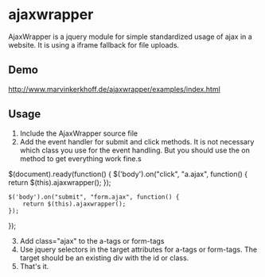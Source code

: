 ajaxwrapper
===========

AjaxWrapper is a jquery module for simple standardized usage of ajax in a website. It is using a iframe fallback for file uploads.


Demo
-------------
http://www.marvinkerkhoff.de/ajaxwrapper/examples/index.html



Usage
-------------
1. Include the AjaxWrapper source file
2. Add the event handler for submit and click methods. It is not necessary which class you use for the event handling. But you should use the on method to get everything work fine.s

$(document).ready(function() {
	$('body').on("click", "a.ajax", function() {
		return $(this).ajaxwrapper();
	});
	
	$('body').on("submit", "form.ajax", function() {
		return $(this).ajaxwrapper();
	});
});

3. Add class="ajax" to the a-tags or form-tags
4. Use jquery selectors in the target attributes for a-tags or form-tags. The target should be an existing div with the id or class. 
5. That's it.
